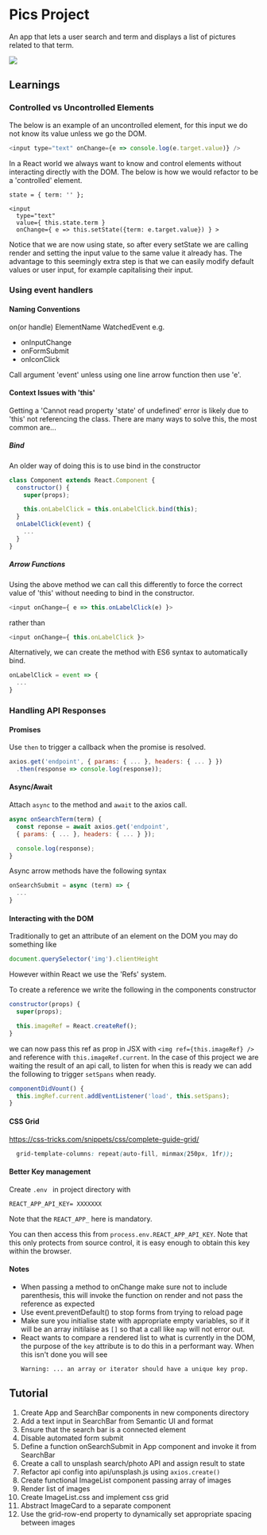 # Pics Project

An app that lets a user search and term and displays a list of pictures related to that term.

![](pics.gif)

## Learnings

### Controlled vs Uncontrolled Elements

The below is an example of an uncontrolled element, for this input we do not know its value unless we go the DOM.
```javascript
<input type="text" onChange={e => console.log(e.target.value)} />
```
In a React world we always want to know and control elements without interacting directly with the DOM. The below is how we would refactor to be a 'controlled' element.
```javascipt
state = { term: '' };

<input 
  type="text"
  value={ this.state.term }
  onChange={ e => this.setState({term: e.target.value}) } >
```

Notice that we are now using state, so after every setState we are calling render and setting the input value to the same value it already has.
The advantage to this seemingly extra step is that we can easily modify default values or user input, for example capitalising their input.

### Using event handlers

#### Naming Conventions

on(or handle) ElementName WatchedEvent e.g.
- onInputChange
- onFormSubmit
- onIconClick

Call argument 'event' unless using one line arrow function then use 'e'.

#### Context Issues with 'this'

Getting a 'Cannot read property 'state' of undefined' error is likely due to 'this' not referencing the class. There are many ways to solve this, the most common are...

##### Bind

An older way of doing this is to use bind in the constructor

``` javascript
class Component extends React.Component {
  constructor() {
    super(props);

    this.onLabelClick = this.onLabelClick.bind(this);
  }
  onLabelClick(event) {
    ...
  }
}
```

##### Arrow Functions

Using the above method we can call this differently to force the correct value of 'this' without needing to bind in the constructor.

``` javascript
<input onChange={ e => this.onLabelClick(e) }>
``` 
rather than
``` javascript
<input onChange={ this.onLabelClick }>
``` 

Alternatively, we can create the method with ES6 syntax to automatically bind.

``` javascript
onLabelClick = event => {
  ...
}
``` 

### Handling API Responses

#### Promises

Use `then` to trigger a callback when the promise is resolved.

```javascript
axios.get('endpoint', { params: { ... }, headers: { ... } })
  .then(response => console.log(response));
```

#### Async/Await

Attach `async` to the method and `await` to the axios call.

```javascript
async onSearchTerm(term) {
  const reponse = await axios.get('endpoint', 
  { params: { ... }, headers: { ... } });

  console.log(response);
}
```

Async arrow methods have the following syntax
```javascript
onSearchSubmit = async (term) => {
  ...
}
```

#### Interacting with the DOM

Traditionally to get an attribute of an element on the DOM you may do something like
```javascript
document.querySelector('img').clientHeight
```
However within React we use the 'Refs' system.

To create a reference we write the following in the components constructor
```javascript
constructor(props) {
  super(props);

  this.imageRef = React.createRef();
}
```
we can now pass this ref as prop in JSX with `<img ref={this.imageRef} />` and reference with `this.imageRef.current`. In the case of this project we are waiting the result of an api call, to listen for when this is ready we can add the following to trigger `setSpans` when ready.

```javascript
componentDidVount() {
  this.imgRef.current.addEventListener('load', this.setSpans);
}
```

#### CSS Grid

https://css-tricks.com/snippets/css/complete-guide-grid/
```css
  grid-template-columns: repeat(auto-fill, minmax(250px, 1fr));
```
#### Better Key management

Create `.env ` in project directory with
```
REACT_APP_API_KEY= XXXXXXX
``` 
Note that the `REACT_APP_` here is mandatory.

You can then access this from `process.env.REACT_APP_API_KEY`. Note that this only protects from source control, it is easy enough to obtain this key within the browser.

#### Notes

- When passing a method to onChange make sure not to include parenthesis, this will invoke the function on render and not pass the reference as expected
- Use event.preventDefault() to stop forms from trying to reload page
- Make sure you initialise state with appropriate empty variables, so if it will be an array initilaise as `[]` so that a call like `map` will not error out.
- React wants to compare a rendered list to what is currently in the DOM, the purpose of the `key` attribute is to do this in a performant way. When this isn't done you will see
  ```
  Warning: ... an array or iterator should have a unique key prop.
  ```

## Tutorial

1. Create App and SearchBar components in new components directory
2. Add a text input in SearchBar from Semantic UI and format 
3. Ensure that the search bar is a connected element
4. Disable automated form submit 
5. Define a function onSearchSubmit in App component and invoke it from SearchBar
6. Create a call to unsplash search/photo API and assign result to state
7. Refactor api config into api/unsplash.js using `axios.create()`
8. Create functional ImageList component passing array of images
9. Render list of images
10. Create ImageList.css and implement css grid
11. Abstract ImageCard to a separate component
12. Use the grid-row-end property to dynamically set appropriate spacing between images
